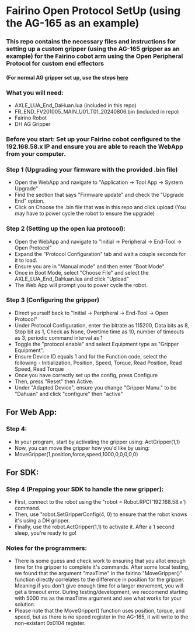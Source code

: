 # Fairino Open Protocol SetUp (using the AG-165 as an example)
### This repo contains the necessary files and instructions for setting up a custom gripper (using the AG-165 gripper as an example) for the Fairino cobot arm using the Open Peripheral Protocol for custom end effectors
#### (For normal AG gripper set up, use the steps [here](https://support.devonics.com/agent/devonics/devonics/knowledge-base/page?articlestatus=latest#Solutions/dv/1167406000002619248/en)

### What you will need:
- AXLE_LUA_End_DaHuan.lua (included in this repo)
- FR_END_FV201005_MAIN_U01_T01_20240806.bin (included in repo)
- Fairino Robot
- DH AG Gripper

### Before you start: Set up your Fairino cobot configured to the 192.168.58.x IP and ensure you are able to reach the WebApp from your computer.

### Step 1 (Upgrading your firmware with the provided .bin file)
- Open the WebApp and navigate to "Application -> Tool App -> System Upgrade"
- Find the section that says "Firmware update" and check the "Upgrade End" option.
- Click on Choose the .bin file that was in this repo and click upload (You may have to power cycle the robot to ensure the upgrade)
### Step 2 (Setting up the open lua protocol):
 - Open the WebApp and navigate to "Initial -> Peripheral -> End-Tool -> Open Protocol"
 - Expand the "Protocol Configuration" tab and wait a couple seconds for it to load.
 - Ensure you are in "Manual mode" and then enter "Boot Mode"
 - Once in Boot Mode, select "Choose File" and select the AXLE_LUA_End_DaHuan.lua and click "Upload" 
 - The Web App will prompt you to power cycle the robot.

### Step 3 (Configuring the gripper)
- Direct yourself back to "Initial -> Peripheral -> End-Tool -> Open Protocol"
- Under Protocol Configuration, enter the bitrate as 115200, Data bits as 8, Stop bit as 1, Check as None, Overtime time as 10, number of timeouts as 3, periodic command interval as 1
- Toggle the "protocol enable" and select Equipment type as "Gripper Equipment".
- Ensure Device ID equals 1 and for the Function code, select the following
      - Initialization, Position, Speed, Torque, Read Position, Read Speed, Read Torque
- Once you have correctly set up the config, press Configure
- Then, press "Reset" then Active.
- Under "Adapted Device", ensure you change "Gripper Manu." to be "Dahuan" and click "configure" then "active"

## For Web App:
### Step 4:
- In your program, start by activating the gripper using: ActGripper(1,1)
- Now, you can move the gripper how you'd like by using:
- MoveGripper(1,position,force,speed,1000,0,0,0,0,0)

## For SDK:
### Step 4 (Prepping your SDK to handle the new gripper):
- First, connect to the robot using the "robot = Robot.RPC('192.168.58.x') command.
- Then, use "robot.SetGripperConfig(4, 0) to ensure that the robot knows it's using a DH gripper.
- Finally, use the robot.ActGripper(1,1) to activate it. After a 1 second sleep, you're ready to go!

### Notes for the programmers:
- There is some guess and check work to ensuring that you allot enough time for the gripper to complete it's commands. After some local testing, we found that the argument "maxTime" in the fairino "MoveGripper()" function directly correlates to the difference in position for the gripper. Meaning if you don't give enough time for a larger movement, you will get a timeout error. During testing/development, we reccomend starting with 5000 ms as the maxTime argument and see what works for your solution.
- Please note that the MoveGripper() function uses position, torque, and speed, but as there is no speed register in the AG-165, it will write to the non-existant 0x0104 register.
